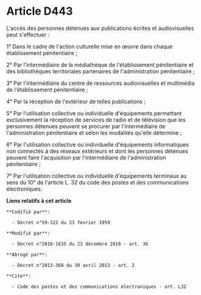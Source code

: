 # Article D443

L'accès des personnes détenues aux publications écrites et audiovisuelles peut s'effectuer : 

1° Dans le cadre de l'action culturelle mise en œuvre dans chaque établissement pénitentiaire ; 

2° Par l'intermédiaire de la médiathèque de l'établissement pénitentiaire et des bibliothèques territoriales partenaires de
l'administration pénitentiaire ; 

3° Par l'intermédiaire du centre de ressources audiovisuelles et multimédia de l'établissement pénitentiaire ; 

4° Par la réception de l'extérieur de telles publications ; 

5° Par l'utilisation collective ou individuelle d'équipements permettant exclusivement la réception de services de radio et
de télévision que les personnes détenues peuvent se procurer par l'intermédiaire de l'administration pénitentiaire et selon
les modalités qu'elle détermine ; 

6° Par l'utilisation collective ou individuelle d'équipements informatiques non connectés à des réseaux extérieurs et dont
les personnes détenues peuvent faire l'acquisition par l'intermédiaire de l'administration pénitentiaire ; 

7° Par l'utilisation collective ou individuelle d'équipements terminaux au sens du 10° de l'article L. 32 du code des postes
et des communications électroniques.

**Liens relatifs à cet article**

	**Codifié par**:

	  - Décret n°59-322 du 23 février 1959

	**Modifié par**:

	  - Décret n°2010-1635 du 23 décembre 2010 - art. 36

	**Abrogé par**:

	  - Décret n°2013-368 du 30 avril 2013 - art. 2

	**Cite**:

	  - Code des postes et des communications électroniques - art. L32
